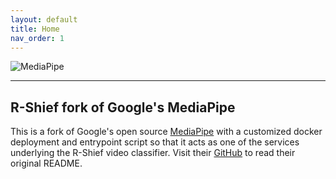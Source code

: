 ```yaml
---
layout: default
title: Home
nav_order: 1
---
```


![MediaPipe](docs/images/mediapipe_small.png)

--------------------------------------------------------------------------------
## R-Shief fork of Google's MediaPipe
This is a fork of Google's open source [MediaPipe](https://github.com/google/mediapipe) with a customized docker deployment and entrypoint script so that it acts as one of the services underlying the R-Shief video classifier. Visit their [GitHub](https://github.com/google/mediapipe) to read their original README.
